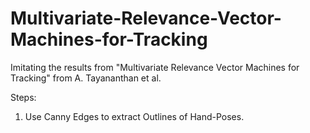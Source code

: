 # Multivariate-Relevance-Vector-Machines-for-Tracking
Imitating the results from "Multivariate Relevance Vector Machines for Tracking" from A. Tayananthan et al. 

Steps:
  1. Use Canny Edges to extract Outlines of Hand-Poses.
